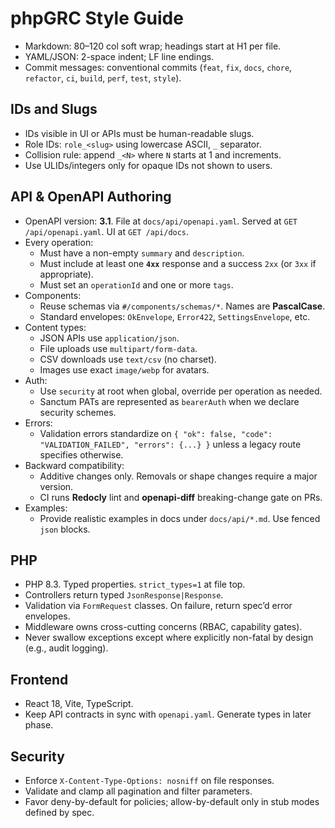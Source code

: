 # phpGRC Style Guide

- Markdown: 80–120 col soft wrap; headings start at H1 per file.
- YAML/JSON: 2-space indent; LF line endings.
- Commit messages: conventional commits (`feat`, `fix`, `docs`, `chore`, `refactor`, `ci`, `build`, `perf`, `test`, `style`).

## IDs and Slugs
- IDs visible in UI or APIs must be human-readable slugs.
- Role IDs: `role_<slug>` using lowercase ASCII, `_` separator.
- Collision rule: append `_<N>` where `N` starts at 1 and increments.
- Use ULIDs/integers only for opaque IDs not shown to users.

## API & OpenAPI Authoring
- OpenAPI version: **3.1**. File at `docs/api/openapi.yaml`. Served at `GET /api/openapi.yaml`. UI at `GET /api/docs`.
- Every operation:
  - Must have a non-empty `summary` and `description`.
  - Must include at least one **`4xx`** response and a success `2xx` (or `3xx` if appropriate).
  - Must set an `operationId` and one or more `tags`.
- Components:
  - Reuse schemas via `#/components/schemas/*`. Names are **PascalCase**.
  - Standard envelopes: `OkEnvelope`, `Error422`, `SettingsEnvelope`, etc.
- Content types:
  - JSON APIs use `application/json`.
  - File uploads use `multipart/form-data`.
  - CSV downloads use `text/csv` (no charset).
  - Images use exact `image/webp` for avatars.
- Auth:
  - Use `security` at root when global, override per operation as needed.
  - Sanctum PATs are represented as `bearerAuth` when we declare security schemes.
- Errors:
  - Validation errors standardize on `{ "ok": false, "code": "VALIDATION_FAILED", "errors": {...} }` unless a legacy route specifies otherwise.
- Backward compatibility:
  - Additive changes only. Removals or shape changes require a major version.
  - CI runs **Redocly** lint and **openapi-diff** breaking-change gate on PRs.
- Examples:
  - Provide realistic examples in docs under `docs/api/*.md`. Use fenced `json` blocks.

## PHP
- PHP 8.3. Typed properties. `strict_types=1` at file top.
- Controllers return typed `JsonResponse|Response`.
- Validation via `FormRequest` classes. On failure, return spec’d error envelopes.
- Middleware owns cross-cutting concerns (RBAC, capability gates).
- Never swallow exceptions except where explicitly non-fatal by design (e.g., audit logging).

## Frontend
- React 18, Vite, TypeScript.
- Keep API contracts in sync with `openapi.yaml`. Generate types in later phase.

## Security
- Enforce `X-Content-Type-Options: nosniff` on file responses.
- Validate and clamp all pagination and filter parameters.
- Favor deny-by-default for policies; allow-by-default only in stub modes defined by spec.
